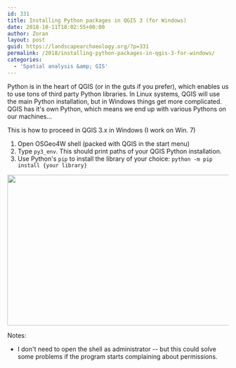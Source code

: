 ```yaml
---
id: 331
title: Installing Python packages in QGIS 3 (for Windows)
date: 2018-10-11T18:02:55+00:00
author: Zoran
layout: post
guid: https://landscapearchaeology.org/?p=331
permalink: /2018/installing-python-packages-in-qgis-3-for-windows/
categories:
  - 'Spatial analysis &amp; GIS'
---
```

Python is in the heart of QGIS (or in the guts if you prefer), which enables us to use tons of third party Python libraries. In Linux systems, QGIS will use the main Python installation, but in Windows things get more complicated. QGIS has it's own Python, which means we end up with various Pythons on our machines...

This is how to proceed in QGIS 3.x in Windows (I work on Win. 7)
1. Open OSGeo4W shell (packed with QGIS in the start menu)
2. Type ```py3_env```. This should print paths of your QGIS Python installation.
3. Use Python's ```pip``` to install the library of your choice: ```python -m pip install {your library}```

<a href="https://landscapearchaeology.org/wp/wp-content/uploads/2018/10/Capture.png"><img src="https://landscapearchaeology.org/wp/wp-content/uploads/2018/10/Capture.png" alt="" width="677" height="342" class="aligncenter size-full wp-image-338" /></a>

Notes:
- I don't need to open the shell as administrator -- but this could solve some problems if the program starts complaining about permissions.  
